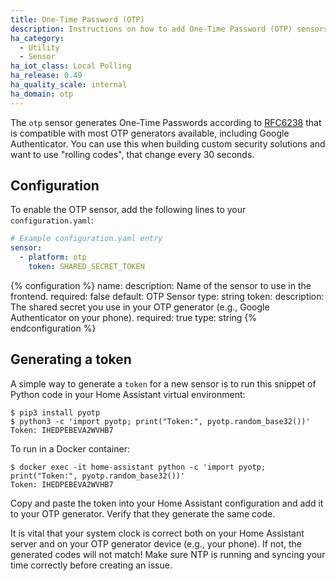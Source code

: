 ```yaml
---
title: One-Time Password (OTP)
description: Instructions on how to add One-Time Password (OTP) sensors into Home Assistant.
ha_category:
  - Utility
  - Sensor
ha_iot_class: Local Polling
ha_release: 0.49
ha_quality_scale: internal
ha_domain: otp
---
```


The `otp` sensor generates One-Time Passwords according to [RFC6238](https://tools.ietf.org/html/rfc6238) that is compatible with most OTP generators available, including Google Authenticator. You can use this when building custom security solutions and want to use "rolling codes", that change every 30 seconds.

## Configuration

To enable the OTP sensor, add the following lines to your `configuration.yaml`:

```yaml
# Example configuration.yaml entry
sensor:
  - platform: otp
    token: SHARED_SECRET_TOKEN
```

{% configuration %}
name:
  description: Name of the sensor to use in the frontend.
  required: false
  default: OTP Sensor
  type: string
token:
  description: The shared secret you use in your OTP generator (e.g., Google Authenticator on your phone).
  required: true
  type: string
{% endconfiguration %}

## Generating a token

A simple way to generate a `token` for a new sensor is to run this snippet of Python code in your Home Assistant virtual environment:

```shell
$ pip3 install pyotp
$ python3 -c 'import pyotp; print("Token:", pyotp.random_base32())'
Token: IHEDPEBEVA2WVHB7
```

To run in a Docker container:

```shell
$ docker exec -it home-assistant python -c 'import pyotp; print("Token:", pyotp.random_base32())'
Token: IHEDPEBEVA2WVHB7
```

Copy and paste the token into your Home Assistant configuration and add it to your OTP generator. Verify that they generate the same code.

<div class='note warning'>
It is vital that your system clock is correct both on your Home Assistant server and on your OTP generator device (e.g., your phone). If not, the generated codes will not match! Make sure NTP is running and syncing your time correctly before creating an issue.
</div>
